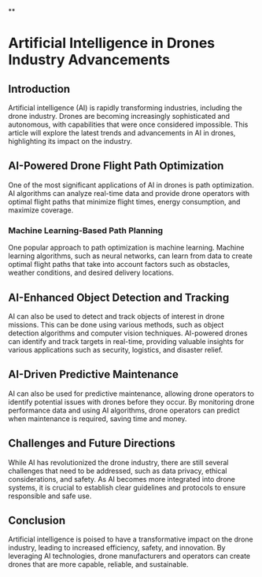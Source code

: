 **

# Artificial Intelligence in Drones Industry Advancements

## Introduction

Artificial intelligence (AI) is rapidly transforming industries, including the drone industry. Drones are becoming increasingly sophisticated and autonomous, with capabilities that were once considered impossible. This article will explore the latest trends and advancements in AI in drones, highlighting its impact on the industry.

## AI-Powered Drone Flight Path Optimization

One of the most significant applications of AI in drones is path optimization. AI algorithms can analyze real-time data and provide drone operators with optimal flight paths that minimize flight times, energy consumption, and maximize coverage.

### Machine Learning-Based Path Planning

One popular approach to path optimization is machine learning. Machine learning algorithms, such as neural networks, can learn from data to create optimal flight paths that take into account factors such as obstacles, weather conditions, and desired delivery locations.

## AI-Enhanced Object Detection and Tracking

AI can also be used to detect and track objects of interest in drone missions. This can be done using various methods, such as object detection algorithms and computer vision techniques. AI-powered drones can identify and track targets in real-time, providing valuable insights for various applications such as security, logistics, and disaster relief.

## AI-Driven Predictive Maintenance

AI can also be used for predictive maintenance, allowing drone operators to identify potential issues with drones before they occur. By monitoring drone performance data and using AI algorithms, drone operators can predict when maintenance is required, saving time and money.

## Challenges and Future Directions

While AI has revolutionized the drone industry, there are still several challenges that need to be addressed, such as data privacy, ethical considerations, and safety. As AI becomes more integrated into drone systems, it is crucial to establish clear guidelines and protocols to ensure responsible and safe use.

## Conclusion

Artificial intelligence is poised to have a transformative impact on the drone industry, leading to increased efficiency, safety, and innovation. By leveraging AI technologies, drone manufacturers and operators can create drones that are more capable, reliable, and sustainable.
